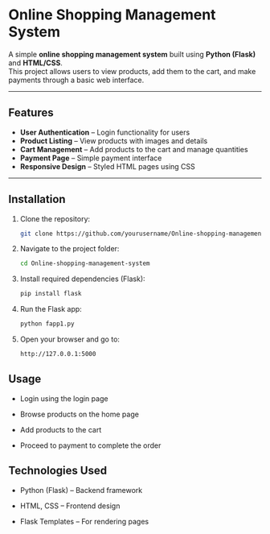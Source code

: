 #  Online Shopping Management System

A simple **online shopping management system** built using **Python (Flask)** and **HTML/CSS**.  
This project allows users to view products, add them to the cart, and make payments through a basic web interface.

---

##  Features
- **User Authentication** – Login functionality for users  
- **Product Listing** – View products with images and details  
- **Cart Management** – Add products to the cart and manage quantities  
- **Payment Page** – Simple payment interface  
- **Responsive Design** – Styled HTML pages using CSS  

---

##  Installation

1. Clone the repository:
   ```bash
   git clone https://github.com/yourusername/Online-shopping-management-system.git
2. Navigate to the project folder:
   ```bash
   cd Online-shopping-management-system
3. Install required dependencies (Flask):
   ```bash
   pip install flask
4. Run the Flask app:
   ```bash
   python fapp1.py
5. Open your browser and go to:
   ```bash
   http://127.0.0.1:5000
## Usage

- Login using the login page

- Browse products on the home page

- Add products to the cart

- Proceed to payment to complete the order
## Technologies Used

- Python (Flask) – Backend framework

- HTML, CSS – Frontend design

- Flask Templates – For rendering pages
